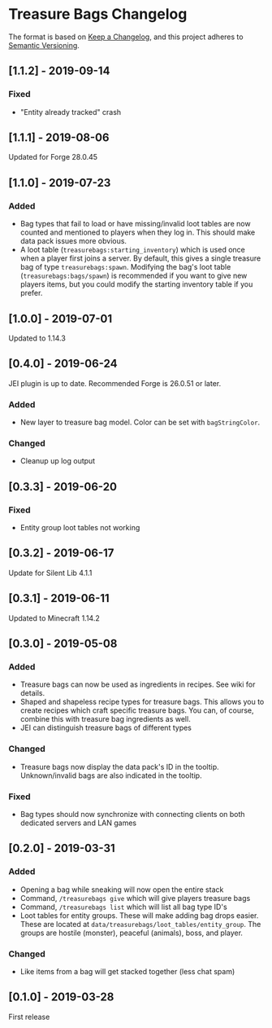 # Treasure Bags Changelog

The format is based on [Keep a Changelog](https://keepachangelog.com/en/1.0.0/),
and this project adheres to [Semantic Versioning](https://semver.org/spec/v2.0.0.html).

## [1.1.2] - 2019-09-14
### Fixed
- "Entity already tracked" crash

## [1.1.1] - 2019-08-06
Updated for Forge 28.0.45

## [1.1.0] - 2019-07-23
### Added
- Bag types that fail to load or have missing/invalid loot tables are now counted and mentioned to players when they log in. This should make data pack issues more obvious.
- A loot table (`treasurebags:starting_inventory`) which is used once when a player first joins a server. By default, this gives a single treasure bag of type `treasurebags:spawn`. Modifying the bag's loot table (`treasurebags:bags/spawn`) is recommended if you want to give new players items, but you could modify the starting inventory table if you prefer.

## [1.0.0] - 2019-07-01
Updated to 1.14.3

## [0.4.0] - 2019-06-24
JEI plugin is up to date. Recommended Forge is 26.0.51 or later.
### Added
- New layer to treasure bag model. Color can be set with `bagStringColor`.
### Changed
- Cleanup up log output

## [0.3.3] - 2019-06-20
### Fixed
- Entity group loot tables not working

## [0.3.2] - 2019-06-17
Update for Silent Lib 4.1.1

## [0.3.1] - 2019-06-11
Updated to Minecraft 1.14.2

## [0.3.0] - 2019-05-08
### Added
- Treasure bags can now be used as ingredients in recipes. See wiki for details.
- Shaped and shapeless recipe types for treasure bags. This allows you to create recipes which craft specific treasure bags. You can, of course, combine this with treasure bag ingredients as well.
- JEI can distinguish treasure bags of different types
### Changed
- Treasure bags now display the data pack's ID in the tooltip. Unknown/invalid bags are also indicated in the tooltip.
### Fixed
- Bag types should now synchronize with connecting clients on both dedicated servers and LAN games

## [0.2.0] - 2019-03-31
### Added
- Opening a bag while sneaking will now open the entire stack
- Command, `/treasurebags give` which will give players treasure bags
- Command, `/treasurebags list` which will list all bag type ID's
- Loot tables for entity groups. These will make adding bag drops easier. These are located at `data/treasurebags/loot_tables/entity_group`. The groups are hostile (monster), peaceful (animals), boss, and player.
### Changed
- Like items from a bag will get stacked together (less chat spam) 

## [0.1.0] - 2019-03-28
First release
